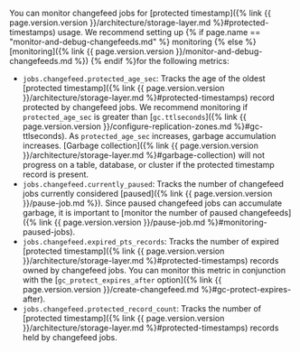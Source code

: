 You can monitor changefeed jobs for [protected timestamp]({% link {{ page.version.version }}/architecture/storage-layer.md %}#protected-timestamps) usage. We recommend setting up {% if page.name == "monitor-and-debug-changefeeds.md" %} monitoring {% else %} [monitoring]({% link {{ page.version.version }}/monitor-and-debug-changefeeds.md %}) {% endif %}for the following metrics:

- `jobs.changefeed.protected_age_sec`: Tracks the age of the oldest [protected timestamp]({% link {{ page.version.version }}/architecture/storage-layer.md %}#protected-timestamps) record protected by changefeed jobs. We recommend monitoring if `protected_age_sec` is greater than [`gc.ttlseconds`]({% link {{ page.version.version }}/configure-replication-zones.md %}#gc-ttlseconds). As `protected_age_sec` increases, garbage accumulation increases. [Garbage collection]({% link {{ page.version.version }}/architecture/storage-layer.md %}#garbage-collection) will not progress on a table, database, or cluster if the protected timestamp record is present.
- `jobs.changefeed.currently_paused`: Tracks the number of changefeed jobs currently considered [paused]({% link {{ page.version.version }}/pause-job.md %}). Since paused changefeed jobs can accumulate garbage, it is important to [monitor the number of paused changefeeds]({% link {{ page.version.version }}/pause-job.md %}#monitoring-paused-jobs).
- `jobs.changefeed.expired_pts_records`: Tracks the number of expired [protected timestamp]({% link {{ page.version.version }}/architecture/storage-layer.md %}#protected-timestamps) records owned by changefeed jobs. You can monitor this metric in conjunction with the [`gc_protect_expires_after` option]({% link {{ page.version.version }}/create-changefeed.md %}#gc-protect-expires-after).
- `jobs.changefeed.protected_record_count`: Tracks the number of [protected timestamp]({% link {{ page.version.version }}/architecture/storage-layer.md %}#protected-timestamps) records held by changefeed jobs.